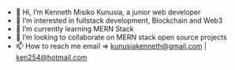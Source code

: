 - 👋 Hi, I’m Kenneth Misiko Kunusia, a junior web developer
- 👀 I’m interested in fullstack development, Blockchain and Web3
- 🌱 I’m currently learning MERN Stack
- 💞️ I’m looking to collaborate on MERN stack open source projects
- 📫 How to reach me email => kunusiakenneth@gmail.com | ken254@hotmail.com 

<!---
misiko98/misiko98 is a ✨ special ✨ repository because its `README.md` (this file) appears on your GitHub profile.
You can click the Preview link to take a look at your changes.
--->
